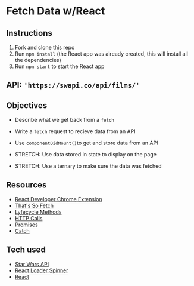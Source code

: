 # Fetch Data w/React

## Instructions
1. Fork and clone this repo
2. Run `npm install` (the React app was already created, this will install all the dependencies)
3. Run `npm start` to start the React app

## API: `'https://swapi.co/api/films/'`
## Objectives

* Describe what we get back from a `fetch`
* Write a `fetch` request to recieve data from an API
* Use `componentDidMount()`to get and store data from an API

* STRETCH: Use data stored in state to display on the page
* STRETCH: Use a ternary to make sure the data was fetched


## Resources

* [React Developer Chrome Extension](https://chrome.google.com/webstore/detail/react-developer-tools/fmkadmapgofadopljbjfkapdkoienihi)
* [That's So Fetch](https://developer.mozilla.org/en-US/docs/Web/API/Fetch_API/Using_Fetch#Supplying_request_options)
* [Lyfecycle Methods](https://engineering.musefind.com/react-lifecycle-methods-how-and-when-to-use-them-2111a1b692b1)
* [HTTP Calls](https://learn-2.galvanize.com/cohorts/757/blocks/6/content_files/apis/fetch-data.md)
* [Promises](https://pouchdb.com/2015/05/18/we-have-a-problem-with-promises.html)
* [Catch](https://danlevy.net/are-promises-broken/#3-handle-errors-where-it-makes-sense)

## Tech used
* [Star Wars API](https://swapi.co/)
* [React Loader Spinner](https://www.npmjs.com/package/react-loader-spinner)
* [React](https://reactjs.org/)
